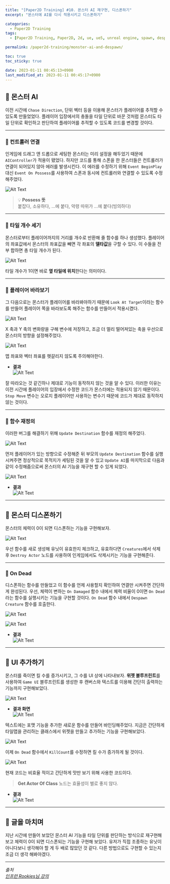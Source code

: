 ```yaml
---
title: "[Paper2D Training] #10. 몬스터 AI 재구현, 디스폰하기"
excerpt: "몬스터에 AI를 다시 적용시키고 디스폰하기"

categories:
  - Paper2D Training
tags:
  - [Paper2D Training, Paper2D, 2d, ue, ue5, unreal engine, spawn, despawn, ai]

permalink: /paper2d-training/monster-ai-and-despawn/

toc: true
toc_sticky: true

date: 2023-01-11 00:45:13+0900
last_modified_at: 2023-01-11 00:45:17+0900
---
```


## 👻 몬스터 AI
이전 시간에 ``` Chase Direction ```, 단위 벡터 등을 이용해 몬스터가 플레이어를 추적할 수 있도록 만들었었다. 플레이어 입장에서의 충돌을 타일 단위로 바꾼 것처럼 몬스터도 타일 단위로 확인하고 판단하여 플레이어를 추적할 수 있도록 코드를 변경할 것이다.

***

### 🌱 컨트롤러 연결
인게임에 드래그 앤 드롭으로 세팅한 몬스터는 미리 설정을 해두었기 때문에 ``` AIController ```가 적용이 됐었다. 하지만 코드를 통해 스폰을 한 몬스터들은 컨트롤러가 연결이 되어있지 않아 에러를 발생시킨다. 이 에러를 수정하기 위해 ``` Event BeginPlay ``` 대신 ``` Event On Possess ```를 사용하여 스폰과 동시에 컨트롤러와 연결할 수 있도록 수정해주었다.

![Alt Text](/assets/images/posts_img/projects/paper2d-training/monster-ai-and-despawn/event-on-possess.PNG)   

> 💡 **Possess 뜻**   
붙잡다, 소유하다, ...에 붙다, 악령 따위가 ...에 붙다(빙의하다)

***

### 🌱 타일 개수 세기
몬스터로부터 플레이어까지의 거리를 개수로 반환해 줄 함수를 하나 생성했다. 플레이어의 좌표값에서 몬스터의 좌표값을 빼면 각 좌표의 **델타값**을 구할 수 있다. 이 수들을 전부 합하면 총 타일 개수가 된다.

![Alt Text](/assets/images/posts_img/projects/paper2d-training/monster-ai-and-despawn/get-tile-count-to-target.PNG)   

타일 개수가 1이면 바로 **옆 타일에 위치**한다는 의미이다.

***

### 🌱 플레이어 바라보기
그 다음으로는 몬스터가 플레이어를 바라봐야하기 때문에 ``` Look At Target ```이라는 함수를 만들어 플레이어 쪽을 바라보도록 해주는 함수를 만들어서 적용시켰다.

![Alt Text](/assets/images/posts_img/projects/paper2d-training/monster-ai-and-despawn/look-at-target.PNG)   

X 축과 Y 축의 변화량을 구해 변수에 저장하고, 조금 더 멀리 떨어져있는 축을 우선으로 몬스터의 방향을 설정해주었다.

![Alt Text](/assets/images/posts_img/projects/paper2d-training/monster-ai-and-despawn/look-at-target2.PNG)   

맵 좌표와 벡터 좌표를 헷갈리지 않도록 주의해야한다.

- **결과**   
![Alt Text](/assets/images/posts_img/projects/paper2d-training/monster-ai-and-despawn/monster-ai-error.gif)   

잘 따라오는 것 같긴하나 제대로 기능이 동작하지 않는 것을 알 수 있다. 이러한 이유는 이전 시간에 플레이어의 입장에서 수정한 코드가 몬스터에는 적용되지 않기 때문이다. ``` Stop Move ``` 변수는 오로지 플레이어만 사용하는 변수기 때문에 코드가 제대로 동작하지 않는 것이다.

***

### 🌱 함수 재정의
이러한 버그를 해결하기 위해 ``` Update Destination ``` 함수를 재정의 해주었다.

![Alt Text](/assets/images/posts_img/projects/paper2d-training/monster-ai-and-despawn/update-destination.PNG)   

먼저 플레이어가 있는 방향으로 수정해준 뒤 부모의 ``` Update Destination ``` 함수를 실행시켜주면 정상적으로 목적지가 세팅된 것을 알 수 있고 ``` Update AI ```를 마지막으로 다음과 같이 수정해줌으로써 몬스터의 AI 기능을 재구현 할 수 있게 되었다.

![Alt Text](/assets/images/posts_img/projects/paper2d-training/monster-ai-and-despawn/update-ai.PNG)   

- **결과**   
![Alt Text](/assets/images/posts_img/projects/paper2d-training/monster-ai-and-despawn/monster-ai.gif)   

***

## 👻 몬스터 디스폰하기
몬스터의 체력이 0이 되면 디스폰하는 기능을 구현해보자.

![Alt Text](/assets/images/posts_img/projects/paper2d-training/monster-ai-and-despawn/despawn-creature.PNG)   

우선 함수를 새로 생성해 유닛이 유효한지 체크하고, 유효하다면 ``` Creatures ```에서 삭제 후 ``` Destroy Actor ``` 노드를 사용하여 인게임에서도 삭제시키는 기능을 구현해준다.

***

### 🌱 On Dead
디스폰하는 함수를 만들었고 이 함수를 언제 사용할지 확인하여 연결만 시켜주면 간단하게 완성된다. 우선, 체력이 변하는 ``` On Damaged ``` 함수 내에서 체력 비율이 0이면 ``` On Dead ```라는 함수를 실행시키는 기능을 구현할 것이다. ``` On Dead ``` 함수 내에서 ``` Despawn Creature ``` 함수를 호출한다.

![Alt Text](/assets/images/posts_img/projects/paper2d-training/monster-ai-and-despawn/add-on-dead.PNG)   

![Alt Text](/assets/images/posts_img/projects/paper2d-training/monster-ai-and-despawn/on-dead.PNG)   

- **결과**   
![Alt Text](/assets/images/posts_img/projects/paper2d-training/monster-ai-and-despawn/despawn-monster.gif)   

***

## 👻 UI 추가하기
몬스터를 죽이면 킬 수를 증가시키고, 그 수를 UI 상에 나타내보자. **위젯 블루프린트**를 사용하여 ``` Game UI ``` 블루프린트를 생성한 후 캔버스와 텍스트를 이용해 간단히 출력하는 기능까지 구현해보았다.

![Alt Text](/assets/images/posts_img/projects/paper2d-training/monster-ai-and-despawn/game-ui.PNG)   

- **결과 화면**   
![Alt Text](/assets/images/posts_img/projects/paper2d-training/monster-ai-and-despawn/killcount-ui.PNG)   

텍스트에는 포맷 기능을 추가한 새로운 함수를 만들어 바인딩해주었다. 지금은 간단하게 타일맵을 관리하는 클래스에서 위젯을 만들고 추가하는 기능을 구현해보았다.

![Alt Text](/assets/images/posts_img/projects/paper2d-training/monster-ai-and-despawn/set-game-ui.PNG)   

이제 ``` On Dead ``` 함수에서 ``` KillCount ```를 수정하면 킬 수가 증가하게 될 것이다.

![Alt Text](/assets/images/posts_img/projects/paper2d-training/monster-ai-and-despawn/on-dead2.PNG)   

현재 코드는 비효율 적이고 간단하게 맛만 보기 위해 사용한 코드이다.

> **Get Actor Of Class** 노드는 효율성이 별로 좋지 않다.

- **결과**   
![Alt Text](/assets/images/posts_img/projects/paper2d-training/monster-ai-and-despawn/kill-count.gif)   

***

## 👻 글을 마치며
지난 시간에 만들어 보았던 몬스터 AI 기능을 타일 단위를 판단하는 방식으로 재구현해보고 체력이 0이 되면 디스폰되는 기능을 구현해 보았다. 유저가 직접 조종하는 유닛이 아니다보니 생각해야 할 게 두 배로 많았던 것 같다. 다른 방법으로도 구현할 수 있는지 조금 더 생각 해봐야겠다.

***

_출처_   
_[인프런 Rookies님 강의](https://inf.run/ji8q)_